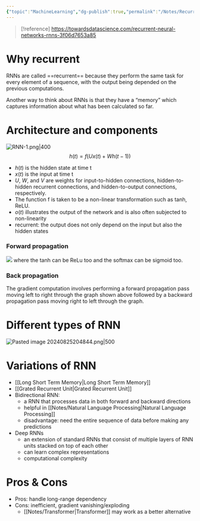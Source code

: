```yaml
---
{"topic":"MachineLearning","dg-publish":true,"permalink":"/Notes/Recurrent Neural Networks/","dgPassFrontmatter":true,"noteIcon":""}
---
```



>[!reference]
>https://towardsdatascience.com/recurrent-neural-networks-rnns-3f06d7653a85
# Why recurrent
RNNs are called ==recurrent== because they perform the same task for every element of a sequence, with the output being depended on the previous computations. 

Another way to think about RNNs is that they have a “memory” which captures information about what has been calculated so far.

# Architecture and components 
![RNN-1.png|400](/img/user/_assets/images/RNN-1.png)
$$h(t)=f(Ux(t)+Wh(t−1))$$
- $h(t)$ is the hidden state at time t
- $x(t)$ is the input at time t
- $U$, $W$, and $V$ are weights for input-to-hidden connections, hidden-to-hidden recurrent connections, and hidden-to-output connections, respectively.
- The function f is taken to be a non-linear transformation such as tanh, ReLU.
- $o(t)$ illustrates the output of the network and is also often subjected to non-linearity
- recurrent: the output does not only depend on the input but also the hidden states 

### Forward propagation

![](/img/user/_assets/images/RNN-2.png)
where the tanh can be ReLu too and the softmax can be sigmoid too.
### Back propagation
The gradient computation involves performing a forward propagation pass moving left to right through the graph shown above followed by a backward propagation pass moving right to left through the graph. 


# Different types of RNN
![Pasted image 20240825204844.png|500](/img/user/_assets/images/Pasted%20image%2020240825204844.png)

# Variations of RNN
- [[Long Short Term Memory\|Long Short Term Memory]]
- [[Grated Recurrent Unit\|Grated Recurrent Unit]]
- Bidirectional RNN: 
	- a RNN that processes data in both forward and backward directions
	- helpful in [[Notes/Natural Language Processing\|Natural Language Processing]]
	- disadvantage: need the entire sequence of data before making any predictions
- Deep RNNs
	-  an extension of standard RNNs that consist of multiple layers of RNN units stacked on top of each other
	- can learn complex representations
	- computational complexity


# Pros & Cons
- Pros: handle long-range dependency
- Cons: inefficient, gradient vanishing/exploding
	- [[Notes/Transformer\|Transformer]] may work as a better alternative

